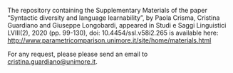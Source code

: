 The repository containing the Supplementary Materials of the paper “Syntactic diversity and language learnability”, by Paola Crisma, Cristina Guardiano and Giuseppe Longobardi, appeared in Studi e Saggi Linguistici LVIII(2), 2020 (pp. 99-130), doi: 10.4454/ssl.v58i2.265 is available here: http://www.parametricomparison.unimore.it/site/home/materials.html

For any request, please please send an email to cristina.guardiano@unimore.it.
